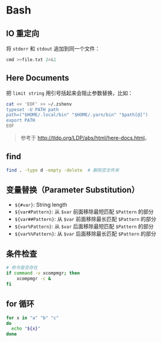 # Bash

## IO 重定向

将 `stderr` 和 `stdout` 追加到同一个文件：

```sh
cmd >>file.txt 2>&1
```

## Here Documents

把 `limit string` 用引号括起来会阻止参数替换，比如：

```sh
cat << 'EOF' >> ~/.zshenv
typeset -U PATH path
path=("$HOME/.local/bin" "$HOME/.yarn/bin" "$path[@]")
export PATH
EOF
```

> 参考于 <http://tldp.org/LDP/abs/html/here-docs.html>。

## find

```sh
find . -type d -empty -delete  # 删除空文件夹
```

## 变量替换（Parameter Substitution）

- `${#var}`: String length
- `${var#Pattern}`: 从 `$var` 前面移除最短匹配 `$Pattern` 的部分
- `${var##Pattern}`: 从 `$var` 前面移除最长匹配 `$Pattern` 的部分
- `${var%Pattern}`: 从 `$var` 后面移除最短匹配 `$Pattern` 的部分
- `${var%%Pattern}`: 从 `$var` 后面移除最长匹配 `$Pattern` 的部分

## 条件检查

```sh
# 命令是否存在
if command -v xcompmgr; then
    xcompmgr -c &
fi
```

## for 循环

```sh
for x in "a" "b" "c"
do
  echo "${x}"
done
```
